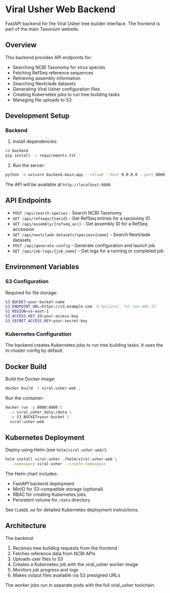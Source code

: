 # Viral Usher Web Backend

FastAPI backend for the Viral Usher tree builder interface. The frontend is part of the main Taxonium website.

## Overview

This backend provides API endpoints for:
- Searching NCBI Taxonomy for virus species
- Fetching RefSeq reference sequences
- Retrieving assembly information
- Searching Nextclade datasets
- Generating Viral Usher configuration files
- Creating Kubernetes jobs to run tree building tasks
- Managing file uploads to S3

## Development Setup

### Backend

1. Install dependencies:
```bash
cd backend
pip install -r requirements.txt
```

2. Run the server:
```bash
python -m uvicorn backend.main:app --reload --host 0.0.0.0 --port 8000
```

The API will be available at `http://localhost:8000`

## API Endpoints

- `POST /api/search-species` - Search NCBI Taxonomy
- `GET /api/refseqs/{taxid}` - Get RefSeq entries for a taxonomy ID
- `GET /api/assembly/{refseq_acc}` - Get assembly ID for a RefSeq accession
- `GET /api/nextclade-datasets?species={name}` - Search Nextclade datasets
- `POST /api/generate-config` - Generate configuration and launch job
- `GET /api/job-logs/{job_name}` - Get logs for a running or completed job

## Environment Variables

### S3 Configuration

Required for file storage:

```bash
S3_BUCKET=your-bucket-name
S3_ENDPOINT_URL=https://s3.example.com  # Optional, for non-AWS S3
S3_REGION=us-east-1
S3_ACCESS_KEY_ID=your-access-key
S3_SECRET_ACCESS_KEY=your-secret-key
```

### Kubernetes Configuration

The backend creates Kubernetes jobs to run tree building tasks. It uses the in-cluster config by default.

## Docker Build

Build the Docker image:
```bash
docker build -t viral-usher-web .
```

Run the container:
```bash
docker run -p 8000:8000 \
  -v viral_usher_data:/data \
  -e S3_BUCKET=your-bucket \
  viral-usher-web
```

## Kubernetes Deployment

Deploy using Helm (see `helm/viral-usher-web/`):

```bash
helm install viral-usher ./helm/viral-usher-web \
  --namespace viral-usher --create-namespace
```

The Helm chart includes:
- FastAPI backend deployment
- MinIO for S3-compatible storage (optional)
- RBAC for creating Kubernetes jobs
- Persistent volume for `/data` directory

See `CLAUDE.md` for detailed Kubernetes deployment instructions.

## Architecture

The backend:
1. Receives tree building requests from the frontend
2. Fetches reference data from NCBI APIs
3. Uploads user files to S3
4. Creates a Kubernetes job with the viral_usher worker image
5. Monitors job progress and logs
6. Makes output files available via S3 presigned URLs

The worker jobs run in separate pods with the full viral_usher toolchain.
